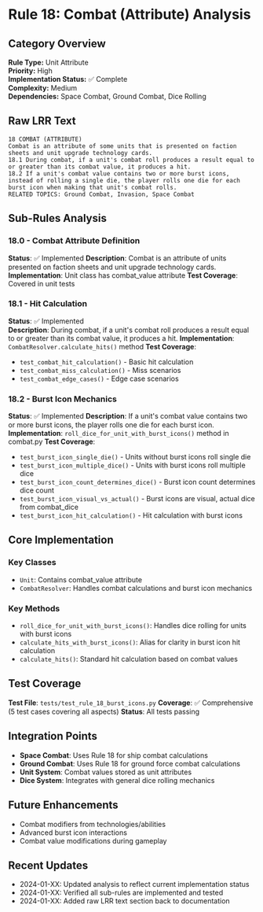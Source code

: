 # Rule 18: Combat (Attribute) Analysis

## Category Overview
**Rule Type:** Unit Attribute  
**Priority:** High  
**Implementation Status:** ✅ Complete  
**Complexity:** Medium  
**Dependencies:** Space Combat, Ground Combat, Dice Rolling

## Raw LRR Text
```
18 COMBAT (ATTRIBUTE)	
Combat is an attribute of some units that is presented on faction sheets and unit upgrade technology cards.
18.1 During combat, if a unit's combat roll produces a result equal to or greater than its combat value, it produces a hit.
18.2 If a unit's combat value contains two or more burst icons, instead of rolling a single die, the player rolls one die for each burst icon when making that unit's combat rolls.
RELATED TOPICS: Ground Combat, Invasion, Space Combat
```

## Sub-Rules Analysis

### 18.0 - Combat Attribute Definition
**Status**: ✅ Implemented
**Description**: Combat is an attribute of units presented on faction sheets and unit upgrade technology cards.
**Implementation**: Unit class has combat_value attribute
**Test Coverage**: Covered in unit tests

### 18.1 - Hit Calculation
**Status**: ✅ Implemented  
**Description**: During combat, if a unit's combat roll produces a result equal to or greater than its combat value, it produces a hit.
**Implementation**: `CombatResolver.calculate_hits()` method
**Test Coverage**: 
- `test_combat_hit_calculation()` - Basic hit calculation
- `test_combat_miss_calculation()` - Miss scenarios
- `test_combat_edge_cases()` - Edge case scenarios

### 18.2 - Burst Icon Mechanics
**Status**: ✅ Implemented
**Description**: If a unit's combat value contains two or more burst icons, the player rolls one die for each burst icon.
**Implementation**: `roll_dice_for_unit_with_burst_icons()` method in combat.py
**Test Coverage**:
- `test_burst_icon_single_die()` - Units without burst icons roll single die
- `test_burst_icon_multiple_dice()` - Units with burst icons roll multiple dice
- `test_burst_icon_count_determines_dice()` - Burst icon count determines dice count
- `test_burst_icon_visual_vs_actual()` - Burst icons are visual, actual dice from combat_dice
- `test_burst_icon_hit_calculation()` - Hit calculation with burst icons

## Core Implementation

### Key Classes
- `Unit`: Contains combat_value attribute
- `CombatResolver`: Handles combat calculations and burst icon mechanics

### Key Methods
- `roll_dice_for_unit_with_burst_icons()`: Handles dice rolling for units with burst icons
- `calculate_hits_with_burst_icons()`: Alias for clarity in burst icon hit calculation
- `calculate_hits()`: Standard hit calculation based on combat values

## Test Coverage
**Test File**: `tests/test_rule_18_burst_icons.py`
**Coverage**: ✅ Comprehensive (5 test cases covering all aspects)
**Status**: All tests passing

## Integration Points
- **Space Combat**: Uses Rule 18 for ship combat calculations
- **Ground Combat**: Uses Rule 18 for ground force combat calculations  
- **Unit System**: Combat values stored as unit attributes
- **Dice System**: Integrates with general dice rolling mechanics

## Future Enhancements
- Combat modifiers from technologies/abilities
- Advanced burst icon interactions
- Combat value modifications during gameplay

## Recent Updates
- 2024-01-XX: Updated analysis to reflect current implementation status
- 2024-01-XX: Verified all sub-rules are implemented and tested
- 2024-01-XX: Added raw LRR text section back to documentation